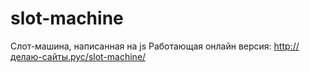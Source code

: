 # slot-machine
Слот-машина, написанная на js
Работающая онлайн версия: http://делаю-сайты.рус/slot-machine/
